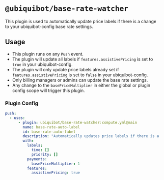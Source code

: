 # `@ubiquibot/base-rate-watcher`

This plugin is used to automatically update price labels if there is a change to your ubiquibot-config base rate settings.

## Usage

- This plugin runs on any `Push` event.
- The plugin will update all labels if `features.assistivePricing` is set to `true` in your ubiquibot-config.
- The plugin will only update price labels already set if `features.assistivePricing` is set to `false` in your ubiquibot-config.
- Only billing managers or admins can update the base rate settings.
- Any change to the `basePriceMultiplier` in either the global or plugin config scope will trigger this plugin.

### Plugin Config

```yml
push:
  - uses:
      - plugin: ubiquibot/base-rate-watcher:compute.yml@main
        name: base-rate-auto-label
        id: base-rate-auto-label
        description: "Automatically updates price labels if there is a change to your ubiquibot-config base rate settings."
        with:
          labels:
            time: []
            priority: []
          payments:
            basePriceMultiplier: 1
          features:
            assistivePricing: true
```
